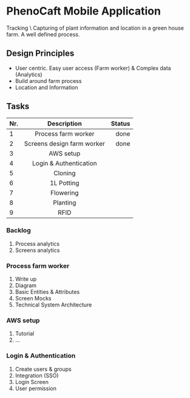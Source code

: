 # PhenoCaft Mobile Application

Tracking \ Capturing of plant information and location in a green house farm. A well defined process.

## Design Principles

- User centric. Easy user access (Farm worker) & Complex data (Analytics)
- Build around farm process
- Location and Information 


## Tasks
|Nr. |Description               | Status     |
|----|:------------------------:|-----------:|      
|1   |Process farm worker       | done       |
|2   |Screens design farm worker| done       |
|3   |AWS setup                 |            |
|4   |Login  & Authentication   |            |
|5   |Cloning                   |            |
|6   |1L Potting                |            |
|7   |Flowering                 |            |
|8   |Planting                  |            |
|9   |RFID                      |            |

### Backlog
1. Process analytics
2. Screens analytics

### Process farm worker
1. Write up
2. Diagram
3. Basic Entities & Attributes
4. Screen Mocks 
5. Technical System Architecture

### AWS setup
1. Tutorial
2. ...

### Login & Authentication
1. Create users & groups
2. Integration (SSO)
3. Login Screen
4. User permission


